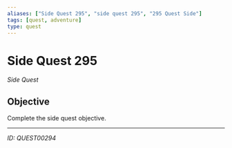 ```yaml
---
aliases: ["Side Quest 295", "side quest 295", "295 Quest Side"]
tags: [quest, adventure]
type: quest
---
```


# Side Quest 295

*Side Quest*

## Objective
Complete the side quest objective.

---
*ID: QUEST00294*